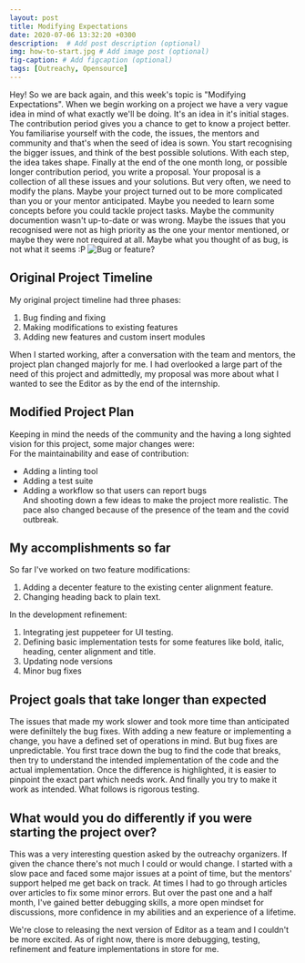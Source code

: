 ```yaml
---
layout: post
title: Modifying Expectations
date: 2020-07-06 13:32:20 +0300
description:  # Add post description (optional)
img: how-to-start.jpg # Add image post (optional)
fig-caption: # Add figcaption (optional)
tags: [Outreachy, Opensource]
---
```

Hey! So we are back again, and this week's topic is "Modifying Expectations". When we begin working on a project we have a very vague idea in mind of what exactly we'll be doing. It's an idea in it's initial stages. The contribution period gives you a chance to get to know a project better. You familiarise yourself with the code, the issues, the mentors and community and that's when the seed of idea is sown. You start recognising the bigger issues, and think of the best possible solutions. With each step, the idea takes shape. Finally at the end of the one month long, or possible longer contribution period, you write a proposal. Your proposal is a collection of all these issues and your solutions. But very often, we need to modify the plans.  Maybe your project turned out to be more complicated than you or your mentor anticipated. Maybe you needed to learn some concepts before you could tackle project tasks. Maybe the community documention wasn't up-to-date or was wrong. Maybe the issues that you recognised were not as high priority as the one your mentor mentioned, or maybe they were not required at all. Maybe what you thought of as bug, is not what it seems :P
![Bug or feature?]({{site.baseurl}}/assets/img/bugfeature.png)

## Original Project Timeline

My original project timeline had three phases:
1. Bug finding and fixing
2. Making modifications to existing features
3. Adding new features and custom insert modules

When I started working, after a conversation with the team and mentors, the project plan changed majorly for me. I had overlooked a large part of the need of this project and admittedly, my proposal was more about what I wanted to see the Editor as by the end of the internship. 

## Modified Project Plan

Keeping in mind the needs of the community and the having a long sighted vision for this project, some major changes were:   
For the maintainability and ease of contribution:  
* Adding a linting tool
* Adding a test suite   
* Adding a workflow so that users can report bugs     
And shooting down a few ideas to make the project more realistic. The pace also changed because of the presence of the team and the covid outbreak.

## My accomplishments so far

So far I've worked on two feature modifications:
1. Adding a decenter feature to the existing center alignment feature.
2. Changing heading back to plain text.

In the development refinement:
1. Integrating jest puppeteer for UI testing.
2. Defining basic implementation tests for some features like bold, italic, heading, center alignment and title.
3. Updating node versions
4. Minor bug fixes

## Project goals that take longer than expected

The issues that made my work slower and took more time than anticipated were definiltely the bug fixes. With adding a new feature or implementing a change, you have a defined set of operations in mind. But bug fixes are unpredictable. You first trace down the bug to find the code that breaks, then try to understand the intended implementation of the code and the actual implementation. Once the difference is highlighted, it is easier to pinpoint the exact part which needs work. And finally you try to make it work as intended. What follows is rigorous testing. 

## What would you do differently if you were starting the project over?

This was a very interesting question asked by the outreachy organizers. If given the chance there's not much I could or would change. I started with a slow pace and faced some major issues at a point of time, but the mentors' support helped me get back on track. At times I had to go through articles over articles to fix some minor errors. But over the past one and a half month, I've gained better debugging skills, a more open mindset for discussions, more confidence in my abilities and an experience of a lifetime.

We're close to releasing the next version of Editor as a team and I couldn't be more excited. As of right now, there is more debugging, testing, refinement and feature implementations in store for me. 